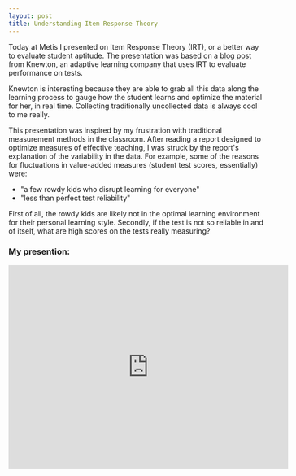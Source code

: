 ```yaml
---
layout: post
title: Understanding Item Response Theory
---
```


Today at Metis I presented on Item Response Theory (IRT), or a better way to evaluate student aptitude. The presentation was based on a <a href="http://www.knewton.com/tech/blog/2012/06/understanding-student-performance-with-item-response-theory/" target="_blank">blog post</a> from Knewton, an adaptive learning company that uses IRT to evaluate performance on tests.

Knewton is interesting because they are able to grab all this data along the learning process to gauge how the student learns and optimize the material for her, in real time. Collecting traditionally uncollected data is always cool to me really.

This presentation was inspired by my frustration with traditional measurement methods in the classroom. After reading a report designed to optimize measures of effective teaching, I was struck by the report's explanation of the variability in the data. For example, some of the reasons for fluctuations in value-added measures (student test scores, essentially) were:

* "a few rowdy kids who disrupt learning for everyone"
* "less than perfect test reliability"

First of all, the rowdy kids are likely not in the optimal learning environment for their personal learning style. Secondly, if the test is not so reliable in and of itself, what are high scores on the tests really measuring?

### My presention:

<iframe id="iframe_container" frameborder="0" webkitallowfullscreen="" mozallowfullscreen="" allowfullscreen="" width="550" height="400" src="https://prezi.com/embed/xwcjeidjombp/?bgcolor=ffffff&amp;lock_to_path=0&amp;autoplay=0&amp;autohide_ctrls=0&amp;landing_data=bHVZZmNaNDBIWmlSa1k1MmNRK3VoaXFhTktOYzU5Ynl1eWtiVVRLK2V4VTZLM0pGczZTVEpSWEg2WkwzcEtiWFdHdz0&amp;landing_sign=0sY2UQX72v1Kc2S8B-GeyhoRgAxzKmh1RiJUiL_kWTU#"></iframe>